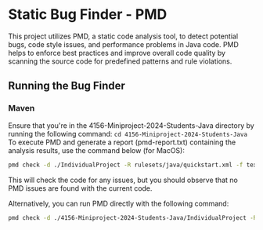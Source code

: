 # Static Bug Finder - PMD

This project utilizes PMD, a static code analysis tool, to detect potential bugs, code style issues, and performance problems in Java code. PMD helps to enforce best practices and improve overall code quality by scanning the source code for predefined patterns and rule violations.

## Running the Bug Finder

### Maven
Ensure that you're in the 4156-Miniproject-2024-Students-Java directory by running the following command: `cd 4156-Miniproject-2024-Students-Java`
To execute PMD and generate a report (pmd-report.txt) containing the analysis results, use the command below (for MacOS):
```bash
pmd check -d ./IndividualProject -R rulesets/java/quickstart.xml -f text | sed -e 's/.\/IndividualProject\/src\/main\/java\/dev\/coms4156\/project\/individualproject/.../g' > pmd-report.txt 
```
This will check the code for any issues, but you should observe that no PMD issues are found with the current code.

Alternatively, you can run PMD directly with the following command:
```bash
pmd check -d ./4156-Miniproject-2024-Students-Java/IndividualProject -R rulesets/java/quickstart.xml -f text
```
